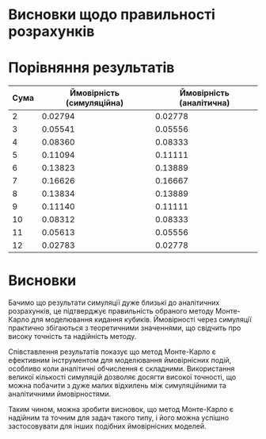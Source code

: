 # Висновки щодо правильності розрахунків

# Порівняння результатів

| Сума | Ймовірність (симуляційна) | Ймовірність (аналітична) |
|------|-------------------------|--------------------------|
| 2    | 0.02794                 | 0.02778                  |
| 3    | 0.05541                 | 0.05556                  |
| 4    | 0.08360                 | 0.08333                  |
| 5    | 0.11094                 | 0.11111                  |
| 6    | 0.13823                 | 0.13889                  |
| 7    | 0.16626                 | 0.16667                  |
| 8    | 0.13834                 | 0.13889                  |
| 9    | 0.11140                 | 0.11111                  |
| 10   | 0.08312                 | 0.08333                  |
| 11   | 0.05613                 | 0.05556                  |
| 12   | 0.02783                 | 0.02778                  |

# Висновки

Бачимо що результати симуляції дуже близькі до аналітичних розрахунків, це підтверджує правильність обраного методу Монте-Карло для моделювання кидання кубиків. Ймовірності через симуляції практично збігаються з теоретичними значеннями, що свідчить про високу точність та надійність методу.

Співставлення результатів показує що метод Монте-Карло є ефективним інструментом для моделювання ймовірнісних подій, особливо коли аналітичні обчислення є складними. Використання великої кількості симуляцій дозволяє досягти високої точності, що можна побачити з дуже малих відхилень між симуляційними та аналітичними ймовірностями.

Таким чином, можна зробити висновок, що метод Монте-Карло є надійним та точним для задач такого типу, і його можна успішно застосовувати для інших подібних ймовірнісних моделей.
